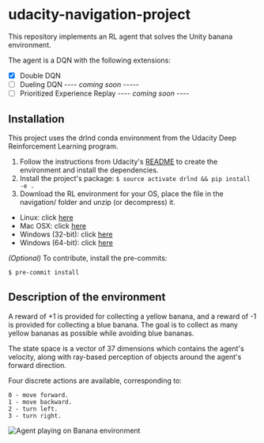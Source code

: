 # udacity-navigation-project

This repository implements an RL agent that solves the Unity banana environment.

The agent is a DQN with the following extensions:
*  [x] Double DQN
*  [ ] Dueling DQN *---- coming soon -----*
*  [ ] Prioritized Experience Replay    *---- coming soon ----*

## Installation

This project uses the drlnd conda environment from the Udacity Deep Reinforcement
Learning program.

1. Follow the instructions from Udacity's [README](https://github.com/udacity/deep-reinforcement-learning#dependencies) 
to create the environment and install the dependencies.
1. Install the project's package: `$ source activate drlnd && pip install -e .`
1. Download the RL environment for your OS, place the file in the navigation/ folder 
and unzip (or decompress) it. 

*  Linux: click [here](https://s3-us-west-1.amazonaws.com/udacity-drlnd/P1/Banana/Banana_Linux.zip)
*  Mac OSX: click [here](https://s3-us-west-1.amazonaws.com/udacity-drlnd/P1/Banana/Banana.app.zip)
*  Windows (32-bit): click [here](https://s3-us-west-1.amazonaws.com/udacity-drlnd/P1/Banana/Banana_Windows_x86.zip)
*  Windows (64-bit): click [here](https://s3-us-west-1.amazonaws.com/udacity-drlnd/P1/Banana/Banana_Windows_x86_64.zip)

*(Optional)* To contribute, install the pre-commits:

```bash
$ pre-commit install
```

## Description of the environment

A reward of +1 is provided for collecting a yellow banana, and a reward of -1 is 
provided for collecting a blue banana. The goal is to collect as many yellow bananas 
as possible while avoiding blue bananas.

The state space is a vector of 37 dimensions which contains the agent's velocity, along
with ray-based perception of objects around the agent's forward direction.

Four discrete actions are available, corresponding to:

    0 - move forward.
    1 - move backward.
    2 - turn left.
    3 - turn right.

![Agent playing on Banana environment](doc/banana.gif)
